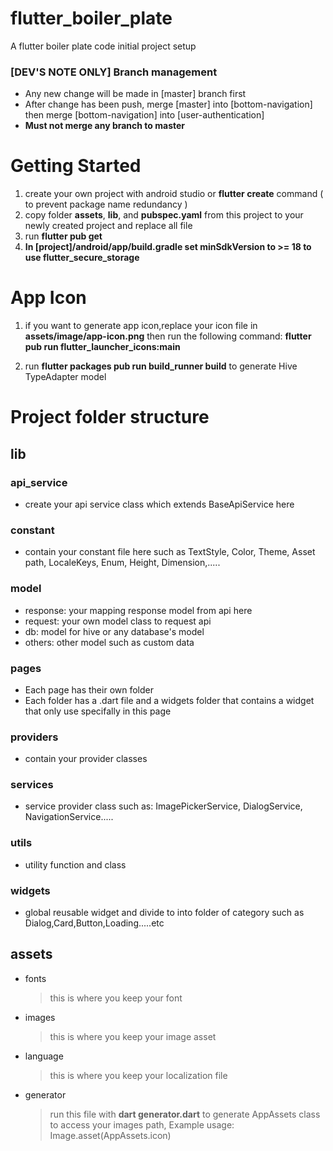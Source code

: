# flutter_boiler_plate

A flutter boiler plate code initial project setup

### [DEV'S NOTE ONLY] Branch management

- Any new change will be made in [master] branch first
- After change has been push, merge [master] into [bottom-navigation] then merge [bottom-navigation] into [user-authentication]
- **Must not merge any branch to master**

# Getting Started

1. create your own project with android studio or **flutter create** command ( to prevent package name redundancy )
2. copy folder **assets**, **lib**, and **pubspec.yaml** from this project to your newly created project and replace all file
3. run **flutter pub get**
4. **In [project]/android/app/build.gradle set minSdkVersion to >= 18 to use flutter_secure_storage**

# App Icon

1. if you want to generate app icon,replace your icon file in **assets/image/app-icon.png** then run the following command: **flutter pub run flutter_launcher_icons:main**

2. run **flutter packages pub run build_runner build** to generate Hive TypeAdapter model

# Project folder structure

## lib

### api_service

- create your api service class which extends BaseApiService here

### constant

- contain your constant file here such as TextStyle, Color, Theme, Asset path, LocaleKeys, Enum, Height, Dimension,.....

### model

- response: your mapping response model from api here
- request: your own model class to request api
- db: model for hive or any database's model
- others: other model such as custom data

### pages

- Each page has their own folder
- Each folder has a .dart file and a widgets folder that contains a widget that only use specifally in this page

### providers

- contain your provider classes

### services

- service provider class such as: ImagePickerService, DialogService, NavigationService.....

### utils

- utility function and class

### widgets

- global reusable widget and divide to into folder of category such as Dialog,Card,Button,Loading.....etc

## assets

- fonts
  > this is where you keep your font
- images

  > this is where you keep your image asset

- language

  > this is where you keep your localization file

- generator
  > run this file with **dart generator.dart** to generate AppAssets class to access your images path, Example usage: Image.asset(AppAssets.icon)
